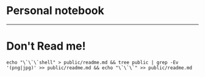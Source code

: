 # Personal notebook
***
# Don't Read me!
```shell
echo "\`\`\`shell" > public/readme.md && tree public | grep -Ev '(png|jpg)' >> public/readme.md && echo "\`\`\`" >> public/readme.md
```
